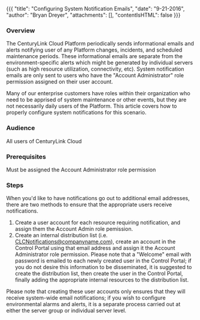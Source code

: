 {{{
  "title": "Configuring System Notification Emails",
  "date": "9-21-2016",
  "author": "Bryan Dreyer",
  "attachments": [],
  "contentIsHTML": false
}}}

### Overview

The CenturyLink Cloud Platform periodically sends informational emails and alerts notifying user of any Platform changes, incidents, and scheduled maintenance periods.  These informational emails are separate from the environment-specific alerts which might be generated by individual servers (such as high resource utilization, connectivity, etc). System notification emails are only sent to users who have the "Account Administrator" role permission assigned on their user account.

Many of our enterprise customers have roles within their organization who need to be apprised of system maintenance or other events, but they  are not necessarily daily users of the Platform.  This article covers how to properly configure system notifications for this scenario.

### Audience

All users of CenturyLink Cloud

### Prerequisites
Must be assigned the Account Administrator role permission

### Steps

When you'd like to have notifications go out to additional email addresses, there are two methods to ensure that the appropriate users receive notifications.

1. Create a user account for each resource requiring notification, and assign them the Account Admin role pemission.
2. Create an internal distribution list (i.e. CLCNotifications@companyname.com), create an account in the Control Portal using that email address and assign it the Account Administrator role permission.  Please note that a "Welcome" email  with password is emailed to each newly created user in the Control Portal; if you do not desire this information to be disseminated, it is suggested to create the distribution list, then create the user in the Control Portal, finally adding the appropriate internal resources to the distribution list.

Please note that creating these user accounts only ensures that they will receive system-wide email notifications; if you wish to configure environmental alarms and alerts, it is a separate process carried out at either the server group or individual server level.
